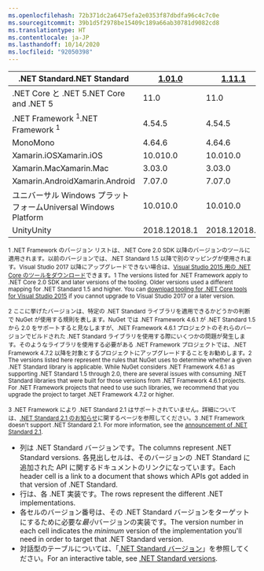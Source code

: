 ```yaml
---
ms.openlocfilehash: 72b371dc2a6475efa2e0353f87dbdfa96c4c7c0e
ms.sourcegitcommit: 39b1d5f2978be15409c189a66ab30781d9082cd8
ms.translationtype: HT
ms.contentlocale: ja-JP
ms.lasthandoff: 10/14/2020
ms.locfileid: "92050398"
---
```

| <span data-ttu-id="b7ffb-101">.NET Standard</span><span class="sxs-lookup"><span data-stu-id="b7ffb-101">.NET Standard</span></span>              | <span data-ttu-id="b7ffb-102">[1.0]</span><span class="sxs-lookup"><span data-stu-id="b7ffb-102">[1.0]</span></span>  | <span data-ttu-id="b7ffb-103">[1.1]</span><span class="sxs-lookup"><span data-stu-id="b7ffb-103">[1.1]</span></span>  | <span data-ttu-id="b7ffb-104">[1.2]</span><span class="sxs-lookup"><span data-stu-id="b7ffb-104">[1.2]</span></span> | <span data-ttu-id="b7ffb-105">[1.3]</span><span class="sxs-lookup"><span data-stu-id="b7ffb-105">[1.3]</span></span> | <span data-ttu-id="b7ffb-106">[1.4]</span><span class="sxs-lookup"><span data-stu-id="b7ffb-106">[1.4]</span></span> | <span data-ttu-id="b7ffb-107">[1.5]</span><span class="sxs-lookup"><span data-stu-id="b7ffb-107">[1.5]</span></span>              | <span data-ttu-id="b7ffb-108">[1.6]</span><span class="sxs-lookup"><span data-stu-id="b7ffb-108">[1.6]</span></span>              | <span data-ttu-id="b7ffb-109">[2.0]</span><span class="sxs-lookup"><span data-stu-id="b7ffb-109">[2.0]</span></span>               | <span data-ttu-id="b7ffb-110">[2.1]</span><span class="sxs-lookup"><span data-stu-id="b7ffb-110">[2.1]</span></span> |
|----------------------------|--------|--------|-------|-------|-------|--------------------|--------------------|---------------------|---------------------
| <span data-ttu-id="b7ffb-111">.NET Core と .NET 5</span><span class="sxs-lookup"><span data-stu-id="b7ffb-111">.NET Core and .NET 5</span></span>       | <span data-ttu-id="b7ffb-112">1</span><span class="sxs-lookup"><span data-stu-id="b7ffb-112">1.0</span></span>    | <span data-ttu-id="b7ffb-113">1</span><span class="sxs-lookup"><span data-stu-id="b7ffb-113">1.0</span></span>    | <span data-ttu-id="b7ffb-114">1</span><span class="sxs-lookup"><span data-stu-id="b7ffb-114">1.0</span></span>   | <span data-ttu-id="b7ffb-115">1</span><span class="sxs-lookup"><span data-stu-id="b7ffb-115">1.0</span></span>   | <span data-ttu-id="b7ffb-116">1</span><span class="sxs-lookup"><span data-stu-id="b7ffb-116">1.0</span></span>   | <span data-ttu-id="b7ffb-117">1</span><span class="sxs-lookup"><span data-stu-id="b7ffb-117">1.0</span></span>                | <span data-ttu-id="b7ffb-118">1</span><span class="sxs-lookup"><span data-stu-id="b7ffb-118">1.0</span></span>                | <span data-ttu-id="b7ffb-119">2.0</span><span class="sxs-lookup"><span data-stu-id="b7ffb-119">2.0</span></span>                 | <span data-ttu-id="b7ffb-120">3.0</span><span class="sxs-lookup"><span data-stu-id="b7ffb-120">3.0</span></span> |
| <span data-ttu-id="b7ffb-121">.NET Framework <sup>1</sup></span><span class="sxs-lookup"><span data-stu-id="b7ffb-121">.NET Framework <sup>1</sup></span></span>| <span data-ttu-id="b7ffb-122">4.5</span><span class="sxs-lookup"><span data-stu-id="b7ffb-122">4.5</span></span>    | <span data-ttu-id="b7ffb-123">4.5</span><span class="sxs-lookup"><span data-stu-id="b7ffb-123">4.5</span></span>    | <span data-ttu-id="b7ffb-124">4.5.1</span><span class="sxs-lookup"><span data-stu-id="b7ffb-124">4.5.1</span></span> | <span data-ttu-id="b7ffb-125">4.6</span><span class="sxs-lookup"><span data-stu-id="b7ffb-125">4.6</span></span>   | <span data-ttu-id="b7ffb-126">4.6.1</span><span class="sxs-lookup"><span data-stu-id="b7ffb-126">4.6.1</span></span> | <span data-ttu-id="b7ffb-127">4.6.1 <sup>2</sup></span><span class="sxs-lookup"><span data-stu-id="b7ffb-127">4.6.1 <sup>2</sup></span></span> | <span data-ttu-id="b7ffb-128">4.6.1 <sup>2</sup></span><span class="sxs-lookup"><span data-stu-id="b7ffb-128">4.6.1 <sup>2</sup></span></span> | <span data-ttu-id="b7ffb-129">4.6.1 <sup>2</sup></span><span class="sxs-lookup"><span data-stu-id="b7ffb-129">4.6.1 <sup>2</sup></span></span>  | <span data-ttu-id="b7ffb-130">該当なし<sup>3</sup></span><span class="sxs-lookup"><span data-stu-id="b7ffb-130">N/A<sup>3</sup></span></span> |
| <span data-ttu-id="b7ffb-131">Mono</span><span class="sxs-lookup"><span data-stu-id="b7ffb-131">Mono</span></span>                       | <span data-ttu-id="b7ffb-132">4.6</span><span class="sxs-lookup"><span data-stu-id="b7ffb-132">4.6</span></span>    | <span data-ttu-id="b7ffb-133">4.6</span><span class="sxs-lookup"><span data-stu-id="b7ffb-133">4.6</span></span>    | <span data-ttu-id="b7ffb-134">4.6</span><span class="sxs-lookup"><span data-stu-id="b7ffb-134">4.6</span></span>   | <span data-ttu-id="b7ffb-135">4.6</span><span class="sxs-lookup"><span data-stu-id="b7ffb-135">4.6</span></span>   | <span data-ttu-id="b7ffb-136">4.6</span><span class="sxs-lookup"><span data-stu-id="b7ffb-136">4.6</span></span>   | <span data-ttu-id="b7ffb-137">4.6</span><span class="sxs-lookup"><span data-stu-id="b7ffb-137">4.6</span></span>                | <span data-ttu-id="b7ffb-138">4.6</span><span class="sxs-lookup"><span data-stu-id="b7ffb-138">4.6</span></span>                | <span data-ttu-id="b7ffb-139">5.4</span><span class="sxs-lookup"><span data-stu-id="b7ffb-139">5.4</span></span>                 | <span data-ttu-id="b7ffb-140">6.4</span><span class="sxs-lookup"><span data-stu-id="b7ffb-140">6.4</span></span> |
| <span data-ttu-id="b7ffb-141">Xamarin.iOS</span><span class="sxs-lookup"><span data-stu-id="b7ffb-141">Xamarin.iOS</span></span>                | <span data-ttu-id="b7ffb-142">10.0</span><span class="sxs-lookup"><span data-stu-id="b7ffb-142">10.0</span></span>   | <span data-ttu-id="b7ffb-143">10.0</span><span class="sxs-lookup"><span data-stu-id="b7ffb-143">10.0</span></span>   | <span data-ttu-id="b7ffb-144">10.0</span><span class="sxs-lookup"><span data-stu-id="b7ffb-144">10.0</span></span>  | <span data-ttu-id="b7ffb-145">10.0</span><span class="sxs-lookup"><span data-stu-id="b7ffb-145">10.0</span></span>  | <span data-ttu-id="b7ffb-146">10.0</span><span class="sxs-lookup"><span data-stu-id="b7ffb-146">10.0</span></span>  | <span data-ttu-id="b7ffb-147">10.0</span><span class="sxs-lookup"><span data-stu-id="b7ffb-147">10.0</span></span>               | <span data-ttu-id="b7ffb-148">10.0</span><span class="sxs-lookup"><span data-stu-id="b7ffb-148">10.0</span></span>               | <span data-ttu-id="b7ffb-149">10.14</span><span class="sxs-lookup"><span data-stu-id="b7ffb-149">10.14</span></span>               | <span data-ttu-id="b7ffb-150">12.16</span><span class="sxs-lookup"><span data-stu-id="b7ffb-150">12.16</span></span> |
| <span data-ttu-id="b7ffb-151">Xamarin.Mac</span><span class="sxs-lookup"><span data-stu-id="b7ffb-151">Xamarin.Mac</span></span>                | <span data-ttu-id="b7ffb-152">3.0</span><span class="sxs-lookup"><span data-stu-id="b7ffb-152">3.0</span></span>    | <span data-ttu-id="b7ffb-153">3.0</span><span class="sxs-lookup"><span data-stu-id="b7ffb-153">3.0</span></span>    | <span data-ttu-id="b7ffb-154">3.0</span><span class="sxs-lookup"><span data-stu-id="b7ffb-154">3.0</span></span>   | <span data-ttu-id="b7ffb-155">3.0</span><span class="sxs-lookup"><span data-stu-id="b7ffb-155">3.0</span></span>   | <span data-ttu-id="b7ffb-156">3.0</span><span class="sxs-lookup"><span data-stu-id="b7ffb-156">3.0</span></span>   | <span data-ttu-id="b7ffb-157">3.0</span><span class="sxs-lookup"><span data-stu-id="b7ffb-157">3.0</span></span>                | <span data-ttu-id="b7ffb-158">3.0</span><span class="sxs-lookup"><span data-stu-id="b7ffb-158">3.0</span></span>                | <span data-ttu-id="b7ffb-159">3.8</span><span class="sxs-lookup"><span data-stu-id="b7ffb-159">3.8</span></span>                 | <span data-ttu-id="b7ffb-160">5.16</span><span class="sxs-lookup"><span data-stu-id="b7ffb-160">5.16</span></span> |
| <span data-ttu-id="b7ffb-161">Xamarin.Android</span><span class="sxs-lookup"><span data-stu-id="b7ffb-161">Xamarin.Android</span></span>            | <span data-ttu-id="b7ffb-162">7.0</span><span class="sxs-lookup"><span data-stu-id="b7ffb-162">7.0</span></span>    | <span data-ttu-id="b7ffb-163">7.0</span><span class="sxs-lookup"><span data-stu-id="b7ffb-163">7.0</span></span>    | <span data-ttu-id="b7ffb-164">7.0</span><span class="sxs-lookup"><span data-stu-id="b7ffb-164">7.0</span></span>   | <span data-ttu-id="b7ffb-165">7.0</span><span class="sxs-lookup"><span data-stu-id="b7ffb-165">7.0</span></span>   | <span data-ttu-id="b7ffb-166">7.0</span><span class="sxs-lookup"><span data-stu-id="b7ffb-166">7.0</span></span>   | <span data-ttu-id="b7ffb-167">7.0</span><span class="sxs-lookup"><span data-stu-id="b7ffb-167">7.0</span></span>                | <span data-ttu-id="b7ffb-168">7.0</span><span class="sxs-lookup"><span data-stu-id="b7ffb-168">7.0</span></span>                | <span data-ttu-id="b7ffb-169">8.0</span><span class="sxs-lookup"><span data-stu-id="b7ffb-169">8.0</span></span>                 | <span data-ttu-id="b7ffb-170">10.0</span><span class="sxs-lookup"><span data-stu-id="b7ffb-170">10.0</span></span> |
| <span data-ttu-id="b7ffb-171">ユニバーサル Windows プラットフォーム</span><span class="sxs-lookup"><span data-stu-id="b7ffb-171">Universal Windows Platform</span></span> | <span data-ttu-id="b7ffb-172">10.0</span><span class="sxs-lookup"><span data-stu-id="b7ffb-172">10.0</span></span>   | <span data-ttu-id="b7ffb-173">10.0</span><span class="sxs-lookup"><span data-stu-id="b7ffb-173">10.0</span></span>   | <span data-ttu-id="b7ffb-174">10.0</span><span class="sxs-lookup"><span data-stu-id="b7ffb-174">10.0</span></span>  | <span data-ttu-id="b7ffb-175">10.0</span><span class="sxs-lookup"><span data-stu-id="b7ffb-175">10.0</span></span>  | <span data-ttu-id="b7ffb-176">10.0</span><span class="sxs-lookup"><span data-stu-id="b7ffb-176">10.0</span></span>  | <span data-ttu-id="b7ffb-177">10.0.16299</span><span class="sxs-lookup"><span data-stu-id="b7ffb-177">10.0.16299</span></span>         | <span data-ttu-id="b7ffb-178">10.0.16299</span><span class="sxs-lookup"><span data-stu-id="b7ffb-178">10.0.16299</span></span>         | <span data-ttu-id="b7ffb-179">10.0.16299</span><span class="sxs-lookup"><span data-stu-id="b7ffb-179">10.0.16299</span></span>          | <span data-ttu-id="b7ffb-180">TBD</span><span class="sxs-lookup"><span data-stu-id="b7ffb-180">TBD</span></span> |
| <span data-ttu-id="b7ffb-181">Unity</span><span class="sxs-lookup"><span data-stu-id="b7ffb-181">Unity</span></span>                      | <span data-ttu-id="b7ffb-182">2018.1</span><span class="sxs-lookup"><span data-stu-id="b7ffb-182">2018.1</span></span> | <span data-ttu-id="b7ffb-183">2018.1</span><span class="sxs-lookup"><span data-stu-id="b7ffb-183">2018.1</span></span> | <span data-ttu-id="b7ffb-184">2018.1</span><span class="sxs-lookup"><span data-stu-id="b7ffb-184">2018.1</span></span>| <span data-ttu-id="b7ffb-185">2018.1</span><span class="sxs-lookup"><span data-stu-id="b7ffb-185">2018.1</span></span>| <span data-ttu-id="b7ffb-186">2018.1</span><span class="sxs-lookup"><span data-stu-id="b7ffb-186">2018.1</span></span>| <span data-ttu-id="b7ffb-187">2018.1</span><span class="sxs-lookup"><span data-stu-id="b7ffb-187">2018.1</span></span>             |  <span data-ttu-id="b7ffb-188">2018.1</span><span class="sxs-lookup"><span data-stu-id="b7ffb-188">2018.1</span></span>            | <span data-ttu-id="b7ffb-189">2018.1</span><span class="sxs-lookup"><span data-stu-id="b7ffb-189">2018.1</span></span>              | <span data-ttu-id="b7ffb-190">TBD</span><span class="sxs-lookup"><span data-stu-id="b7ffb-190">TBD</span></span> |

<span data-ttu-id="b7ffb-191"><sup>1 .NET Framework のバージョン リストは、.NET Core 2.0 SDK 以降のバージョンのツールに適用されます。以前のバージョンでは、.NET Standard 1.5 以降で別のマッピングが使用されます。Visual Studio 2017 以降にアップグレードできない場合は、[Visual Studio 2015 用の .NET Core のツールをダウンロード](https://github.com/dotnet/core/blob/master/release-notes/download-archive.md)できます。</sup></span><span class="sxs-lookup"><span data-stu-id="b7ffb-191"><sup>1 The versions listed for .NET Framework apply to .NET Core 2.0 SDK and later versions of the tooling. Older versions used a different mapping for .NET Standard 1.5 and higher. You can [download tooling for .NET Core tools for Visual Studio 2015](https://github.com/dotnet/core/blob/master/release-notes/download-archive.md) if you cannot upgrade to Visual Studio 2017 or a later version.</sup></span></span>

<span data-ttu-id="b7ffb-192"><sup>2 ここに挙げたバージョンは、特定の .NET Standard ライブラリを適用できるかどうかの判断で NuGet が使用する規則を表します。NuGet では .NET Framework 4.6.1 が .NET Standard 1.5 から 2.0 をサポートすると見なしますが、.NET Framework 4.6.1 プロジェクトのそれらのバージョンでビルドされた .NET Standard ライブラリを使用する際にいくつかの問題が発生します。そのようなライブラリを使用する必要がある .NET Framework プロジェクトでは、.NET Framework 4.7.2 以降を対象とするプロジェクトにアップグレードすることをお勧めします。</sup></span><span class="sxs-lookup"><span data-stu-id="b7ffb-192"><sup>2 The versions listed here represent the rules that NuGet uses to determine whether a given .NET Standard library is applicable. While NuGet considers .NET Framework 4.6.1 as supporting .NET Standard 1.5 through 2.0, there are several issues with consuming .NET Standard libraries that were built for those versions from .NET Framework 4.6.1 projects. For .NET Framework projects that need to use such libraries, we recommend that you upgrade the project to target .NET Framework 4.7.2 or higher.</sup></span></span>

<span data-ttu-id="b7ffb-193"><sup>3 .NET Framework により .NET Standard 2.1 はサポートされていません。詳細については、[.NET Standard 2.1 のお知らせ](https://devblogs.microsoft.com/dotnet/announcing-net-standard-2-1/)に関するページを参照してください。</sup></span><span class="sxs-lookup"><span data-stu-id="b7ffb-193"><sup>3 .NET Framework doesn't support .NET Standard 2.1. For more information, see the [announcement of .NET Standard 2.1](https://devblogs.microsoft.com/dotnet/announcing-net-standard-2-1/).</sup></span></span>

- <span data-ttu-id="b7ffb-194">列は .NET Standard バージョンです。</span><span class="sxs-lookup"><span data-stu-id="b7ffb-194">The columns represent .NET Standard versions.</span></span> <span data-ttu-id="b7ffb-195">各見出しセルは、そのバージョンの .NET Standard に追加された API に関するドキュメントのリンクになっています。</span><span class="sxs-lookup"><span data-stu-id="b7ffb-195">Each header cell is a link to a document that shows which APIs got added in that version of .NET Standard.</span></span>
- <span data-ttu-id="b7ffb-196">行は、各 .NET 実装です。</span><span class="sxs-lookup"><span data-stu-id="b7ffb-196">The rows represent the different .NET implementations.</span></span>
- <span data-ttu-id="b7ffb-197">各セルのバージョン番号は、その .NET Standard バージョンをターゲットにするために必要な*最小*バージョンの実装です。</span><span class="sxs-lookup"><span data-stu-id="b7ffb-197">The version number in each cell indicates the *minimum* version of the implementation you'll need in order to target that .NET Standard version.</span></span>
- <span data-ttu-id="b7ffb-198">対話型のテーブルについては、「[.NET Standard バージョン](https://dotnet.microsoft.com/platform/dotnet-standard#versions)」を参照してください。</span><span class="sxs-lookup"><span data-stu-id="b7ffb-198">For an interactive table, see [.NET Standard versions](https://dotnet.microsoft.com/platform/dotnet-standard#versions).</span></span>

[1.0]: https://github.com/dotnet/standard/blob/master/docs/versions/netstandard1.0.md
[1.1]: https://github.com/dotnet/standard/blob/master/docs/versions/netstandard1.1.md
[1.2]: https://github.com/dotnet/standard/blob/master/docs/versions/netstandard1.2.md
[1.3]: https://github.com/dotnet/standard/blob/master/docs/versions/netstandard1.3.md
[1.4]: https://github.com/dotnet/standard/blob/master/docs/versions/netstandard1.4.md
[1.5]: https://github.com/dotnet/standard/blob/master/docs/versions/netstandard1.5.md
[1.6]: https://github.com/dotnet/standard/blob/master/docs/versions/netstandard1.6.md
[2.0]: https://github.com/dotnet/standard/blob/master/docs/versions/netstandard2.0.md
[2.1]: https://github.com/dotnet/standard/blob/master/docs/versions/netstandard2.1.md
